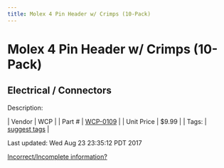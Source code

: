 ```yaml
---
title: Molex 4 Pin Header w/ Crimps (10-Pack)
---
```


# Molex 4 Pin Header w/ Crimps (10-Pack)
## Electrical / Connectors
Description: 	 

| Vendor | WCP | 
| Part # | [WCP-0109](http://www.wcproducts.net/WCP-0109) | 
| Unit Price | $9.99 | 
| Tags: | [suggest tags](https://docs.google.com/forms/d/e/1FAIpQLSeWyY8v3RgOty-MyWmh9U0iivNYN_molChYyS-0U-o-kOAv_g/viewform) | 

Last updated: Wed Aug 23 23:35:12 PDT 2017

 [Incorrect/Incomplete information?](https://docs.google.com/forms/d/e/1FAIpQLSeWyY8v3RgOty-MyWmh9U0iivNYN_molChYyS-0U-o-kOAv_g/viewform)